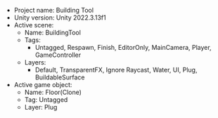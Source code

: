 <!-- UNITY CODE ASSIST INSTRUCTIONS START -->
- Project name: Building Tool
- Unity version: Unity 2022.3.13f1
- Active scene:
  - Name: BuildingTool
  - Tags:
    - Untagged, Respawn, Finish, EditorOnly, MainCamera, Player, GameController
  - Layers:
    - Default, TransparentFX, Ignore Raycast, Water, UI, Plug, BuildableSurface
- Active game object:
  - Name: Floor(Clone)
  - Tag: Untagged
  - Layer: Plug
<!-- UNITY CODE ASSIST INSTRUCTIONS END -->